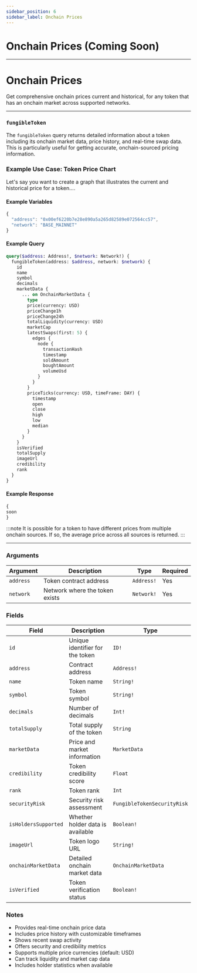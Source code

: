 ```yaml
---
sidebar_position: 6
sidebar_label: Onchain Prices
---
```


# Onchain Prices (Coming Soon)

---




# Onchain Prices

Get comprehensive onchain prices current and historical, for any token that has an onchain market across supported networks.

---

### `fungibleToken`

The `fungibleToken` query returns detailed information about a token including its onchain market data, price history, and real-time swap data. This is particularly useful for getting accurate, onchain-sourced pricing information.

### Example Use Case: Token Price Chart

Let's say you want to create a graph that illustrates the current and historical price for a token....

#### Example Variables

```js
{
  "address": "0x00ef6220b7e28e890a5a265d82589e072564cc57",
  "network": "BASE_MAINNET"
}
```

#### Example Query

```graphql
query($address: Address!, $network: Network!) {
  fungibleToken(address: $address, network: $network) {
    id
    name
    symbol
    decimals
    marketData {
      ... on OnchainMarketData {
        type
        price(currency: USD)
        priceChange1h
        priceChange24h
        totalLiquidity(currency: USD)
        marketCap
        latestSwaps(first: 5) {
          edges {
            node {
              transactionHash
              timestamp
              soldAmount
              boughtAmount
              volumeUsd
            }
          }
        }
        priceTicks(currency: USD, timeFrame: DAY) {
          timestamp
          open
          close
          high
          low
          median
        }
      }
    }
    isVerified
    totalSupply
    imageUrl
    credibility
    rank
  }
}
```

#### Example Response

```js
{
soon
}
```

:::note
It is possible for a token to have different prices from multiple onchain sources. If so, the average price across all sources is returned.
:::

---

### Arguments

| Argument | Description | Type | Required |
| -------- | ----------- | ---- | -------- |
| `address` | Token contract address | `Address!` | Yes |
| `network` | Network where the token exists | `Network!` | Yes |

### Fields

| Field | Description | Type |
| ----- | ----------- | ---- |
| `id` | Unique identifier for the token | `ID!` |
| `address` | Contract address | `Address!` |
| `name` | Token name | `String!` |
| `symbol` | Token symbol | `String!` |
| `decimals` | Number of decimals | `Int!` |
| `totalSupply` | Total supply of the token | `String` |
| `marketData` | Price and market information | `MarketData` |
| `credibility` | Token credibility score | `Float` |
| `rank` | Token rank | `Int` |
| `securityRisk` | Security risk assessment | `FungibleTokenSecurityRisk` |
| `isHoldersSupported` | Whether holder data is available | `Boolean!` |
| `imageUrl` | Token logo URL | `String!` |
| `onchainMarketData` | Detailed onchain market data | `OnchainMarketData` |
| `isVerified` | Token verification status | `Boolean!` |

### Notes
- Provides real-time onchain price data
- Includes price history with customizable timeframes
- Shows recent swap activity
- Offers security and credibility metrics
- Supports multiple price currencies (default: USD)
- Can track liquidity and market cap data
- Includes holder statistics when available